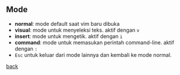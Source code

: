 ## Mode
- **normal**: mode default saat vim baru dibuka
- **visual**: mode untuk menyeleksi teks. aktif dengan `v`
- **insert**: mode untuk mengetik. aktif dengan `i`
- **command**: mode untuk memasukan perintah command-line. aktif dengan `:`
- `Esc` untuk keluar dari mode lainnya dan kembali ke mode normal.

[back](./)
